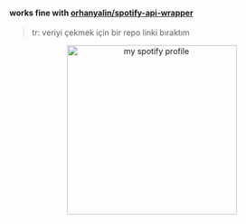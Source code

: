 
#### works fine with [orhanyalin/spotify-api-wrapper](https://github.com/orhanyalin/spotify-api-wrapper)
> tr: veriyi çekmek için bir repo linki bıraktım

<p align="center">
<a href="https://open.spotify.com/user/bsa431plyu8hiphpc0ggbsa25" target="_blank" >
  <img height="300" src="https://img.yalin.app/?" title="my spotify profile" />
</a>
</p>
